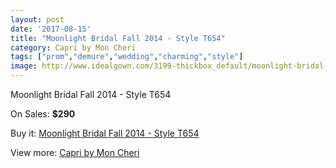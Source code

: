 ```yaml
---
layout: post
date: '2017-08-15'
title: "Moonlight Bridal Fall 2014 - Style T654"
category: Capri by Mon Cheri
tags: ["prom","demure","wedding","charming","style"]
image: http://www.idealgown.com/3199-thickbox_default/moonlight-bridal-fall-2014-style-t654.jpg
---
```

Moonlight Bridal Fall 2014 - Style T654

On Sales: **$290**
<a href="https://www.idealgown.com/en/capri-by-mon-cheri/1531-moonlight-bridal-fall-2014-style-t654.html"><amp-img layout="responsive" width="600" height="600" src="//www.idealgown.com/3199-thickbox_default/moonlight-bridal-fall-2014-style-t654.jpg" alt="Moonlight Bridal Fall 2014 - Style T654 0" /></a>
<a href="https://www.idealgown.com/en/capri-by-mon-cheri/1531-moonlight-bridal-fall-2014-style-t654.html"><amp-img layout="responsive" width="600" height="600" src="//www.idealgown.com/3200-thickbox_default/moonlight-bridal-fall-2014-style-t654.jpg" alt="Moonlight Bridal Fall 2014 - Style T654 1" /></a>

Buy it: [Moonlight Bridal Fall 2014 - Style T654](https://www.idealgown.com/en/capri-by-mon-cheri/1531-moonlight-bridal-fall-2014-style-t654.html "Moonlight Bridal Fall 2014 - Style T654")

View more: [Capri by Mon Cheri](https://www.idealgown.com/en/24-capri-by-mon-cheri "Capri by Mon Cheri")